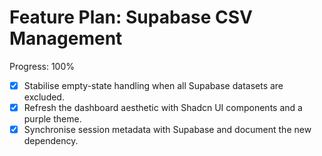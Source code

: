 # Feature Plan: Supabase CSV Management

Progress: 100%
- [x] Stabilise empty-state handling when all Supabase datasets are excluded.
- [x] Refresh the dashboard aesthetic with Shadcn UI components and a purple theme.
- [x] Synchronise session metadata with Supabase and document the new dependency.
